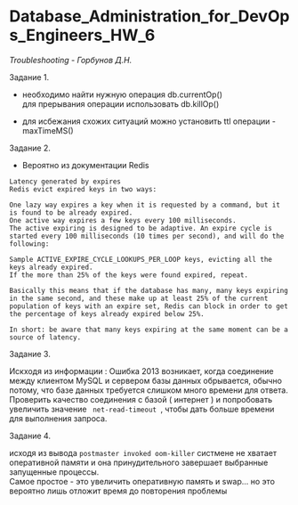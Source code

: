 # Database_Administration_for_DevOps_Engineers_HW_6

*Troubleshooting - Горбунов Д.Н.*

Задание 1.

- необходимо найти нужную операция  db.currentOp()                   
  для прерывания операции использовать db.killOp(<opId>)

- для исбежания схожих ситуаций можно установить ttl операции - maxTimeMS()

Задание 2.

- Вероятно из документации Redis
  
```
Latency generated by expires
Redis evict expired keys in two ways:

One lazy way expires a key when it is requested by a command, but it is found to be already expired.
One active way expires a few keys every 100 milliseconds.
The active expiring is designed to be adaptive. An expire cycle is started every 100 milliseconds (10 times per second), and will do the following:

Sample ACTIVE_EXPIRE_CYCLE_LOOKUPS_PER_LOOP keys, evicting all the keys already expired.
If the more than 25% of the keys were found expired, repeat.

Basically this means that if the database has many, many keys expiring in the same second, and these make up at least 25% of the current population of keys with an expire set, Redis can block in order to get the percentage of keys already expired below 25%.

In short: be aware that many keys expiring at the same moment can be a source of latency.
```

Задание 3.

Искходя из информации : Ошибка 2013 возникает, когда соединение между клиентом MySQL и сервером базы данных обрывается, обычно потому, что базе данных требуется слишком много времени для ответа.
Проверить качество соединения с базой ( интернет ) и попробовать увеличить значение <code> net-read-timeout </code>, чтобы дать больше времени для выполнения запроса.

Задание 4.

исходя из вывода ```postmaster invoked oom-killer``` систмене не хватает оперативной памяти и она принудительного завершает выбранные запущенные процессы.      
Самое простое - это увеличить оперативную память и swap... но это вероятно лишь отложит время до повторения проблемы
